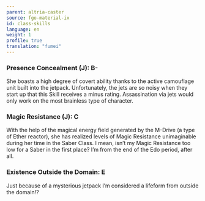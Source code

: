 ```yaml
---
parent: altria-caster
source: fgo-material-ix
id: class-skills
language: en
weight: 1
profile: true
translation: "fumei"
---
```


### Presence Concealment (J): B-

She boasts a high degree of covert ability thanks to the active camouflage unit built into the jetpack. Unfortunately, the jets are so noisy when they start up that this Skill receives a minus rating.
Assassination via jets would only work on the most brainless type of character.

### Magic Resistance (J): C

With the help of the magical energy field generated by the M-Drive (a type of Ether reactor), she has realized levels of Magic Resistance unimaginable during her time in the Saber Class.
I mean, isn’t my Magic Resistance too low for a Saber in the first place? I’m from the end of the Edo period, after all.

### Existence Outside the Domain: E

Just because of a mysterious jetpack I’m considered a lifeform from outside the domain!?
